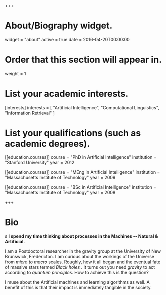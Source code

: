 +++
# About/Biography widget.
widget = "about"
active = true
date = 2016-04-20T00:00:00

# Order that this section will appear in.
weight = 1

# List your academic interests.
[interests]
  interests = [
    "Artificial Intelligence",
    "Computational Linguistics",
    "Information Retrieval"
  ]

# List your qualifications (such as academic degrees).
[[education.courses]]
  course = "PhD in Artificial Intelligence"
  institution = "Stanford University"
  year = 2012

[[education.courses]]
  course = "MEng in Artificial Intelligence"
  institution = "Massachusetts Institute of Technology"
  year = 2009

[[education.courses]]
  course = "BSc in Artificial Intelligence"
  institution = "Massachusetts Institute of Technology"
  year = 2008

+++

# <span class="style-widget-title">Bio</span>
s
**I spend my time thinking about processes in the Machines -- Natural & Artificial.**


I am a Postdoctoral researcher in the gravity group at the University of New Brunswick, Fredericton. I am curious about the workings of the Universe from _micro to macro_ scales. Roughly, how it all began and the eventual fate of massive stars termed *Black holes* . It turns out you need *gravity* to act according to *quantum principles*. How to achieve this is the question?

I muse about the Artificial machines and learning algorithms as well. A benefit of this is that their impact is immediately tangible in the society.
